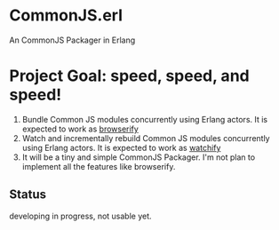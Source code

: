 # CommonJS.erl
An CommonJS Packager in Erlang

# Project Goal: speed, speed, and speed!
1. Bundle Common JS modules concurrently using Erlang actors. It is expected to work as [browserify](https://github.com/substack/node-browserify)
2. Watch and incrementally rebuild Common JS modules concurrently using Erlang actors. It is expected to work as [watchify](https://github.com/substack/watchify)
3. It will be a tiny and simple CommonJS Packager. I'm not plan to implement all the features like browserify.

## Status
developing in progress, not usable yet.
